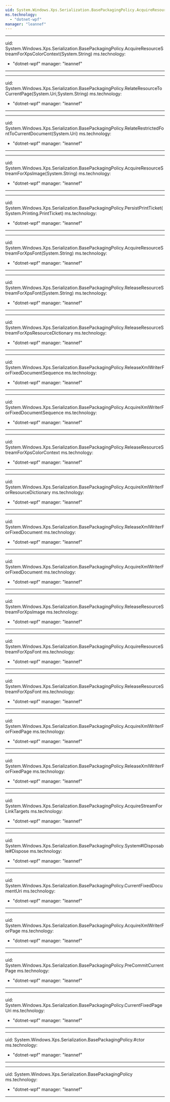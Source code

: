 ```yaml
---
uid: System.Windows.Xps.Serialization.BasePackagingPolicy.AcquireResourceStreamForXpsResourceDictionary(System.String)
ms.technology: 
  - "dotnet-wpf"
manager: "leannef"
---
```


---
uid: System.Windows.Xps.Serialization.BasePackagingPolicy.AcquireResourceStreamForXpsColorContext(System.String)
ms.technology: 
  - "dotnet-wpf"
manager: "leannef"
---

---
uid: System.Windows.Xps.Serialization.BasePackagingPolicy.RelateResourceToCurrentPage(System.Uri,System.String)
ms.technology: 
  - "dotnet-wpf"
manager: "leannef"
---

---
uid: System.Windows.Xps.Serialization.BasePackagingPolicy.RelateRestrictedFontToCurrentDocument(System.Uri)
ms.technology: 
  - "dotnet-wpf"
manager: "leannef"
---

---
uid: System.Windows.Xps.Serialization.BasePackagingPolicy.AcquireResourceStreamForXpsImage(System.String)
ms.technology: 
  - "dotnet-wpf"
manager: "leannef"
---

---
uid: System.Windows.Xps.Serialization.BasePackagingPolicy.PersistPrintTicket(System.Printing.PrintTicket)
ms.technology: 
  - "dotnet-wpf"
manager: "leannef"
---

---
uid: System.Windows.Xps.Serialization.BasePackagingPolicy.AcquireResourceStreamForXpsFont(System.String)
ms.technology: 
  - "dotnet-wpf"
manager: "leannef"
---

---
uid: System.Windows.Xps.Serialization.BasePackagingPolicy.ReleaseResourceStreamForXpsFont(System.String)
ms.technology: 
  - "dotnet-wpf"
manager: "leannef"
---

---
uid: System.Windows.Xps.Serialization.BasePackagingPolicy.ReleaseResourceStreamForXpsResourceDictionary
ms.technology: 
  - "dotnet-wpf"
manager: "leannef"
---

---
uid: System.Windows.Xps.Serialization.BasePackagingPolicy.ReleaseXmlWriterForFixedDocumentSequence
ms.technology: 
  - "dotnet-wpf"
manager: "leannef"
---

---
uid: System.Windows.Xps.Serialization.BasePackagingPolicy.AcquireXmlWriterForFixedDocumentSequence
ms.technology: 
  - "dotnet-wpf"
manager: "leannef"
---

---
uid: System.Windows.Xps.Serialization.BasePackagingPolicy.ReleaseResourceStreamForXpsColorContext
ms.technology: 
  - "dotnet-wpf"
manager: "leannef"
---

---
uid: System.Windows.Xps.Serialization.BasePackagingPolicy.AcquireXmlWriterForResourceDictionary
ms.technology: 
  - "dotnet-wpf"
manager: "leannef"
---

---
uid: System.Windows.Xps.Serialization.BasePackagingPolicy.ReleaseXmlWriterForFixedDocument
ms.technology: 
  - "dotnet-wpf"
manager: "leannef"
---

---
uid: System.Windows.Xps.Serialization.BasePackagingPolicy.AcquireXmlWriterForFixedDocument
ms.technology: 
  - "dotnet-wpf"
manager: "leannef"
---

---
uid: System.Windows.Xps.Serialization.BasePackagingPolicy.ReleaseResourceStreamForXpsImage
ms.technology: 
  - "dotnet-wpf"
manager: "leannef"
---

---
uid: System.Windows.Xps.Serialization.BasePackagingPolicy.AcquireResourceStreamForXpsFont
ms.technology: 
  - "dotnet-wpf"
manager: "leannef"
---

---
uid: System.Windows.Xps.Serialization.BasePackagingPolicy.ReleaseResourceStreamForXpsFont
ms.technology: 
  - "dotnet-wpf"
manager: "leannef"
---

---
uid: System.Windows.Xps.Serialization.BasePackagingPolicy.AcquireXmlWriterForFixedPage
ms.technology: 
  - "dotnet-wpf"
manager: "leannef"
---

---
uid: System.Windows.Xps.Serialization.BasePackagingPolicy.ReleaseXmlWriterForFixedPage
ms.technology: 
  - "dotnet-wpf"
manager: "leannef"
---

---
uid: System.Windows.Xps.Serialization.BasePackagingPolicy.AcquireStreamForLinkTargets
ms.technology: 
  - "dotnet-wpf"
manager: "leannef"
---

---
uid: System.Windows.Xps.Serialization.BasePackagingPolicy.System#IDisposable#Dispose
ms.technology: 
  - "dotnet-wpf"
manager: "leannef"
---

---
uid: System.Windows.Xps.Serialization.BasePackagingPolicy.CurrentFixedDocumentUri
ms.technology: 
  - "dotnet-wpf"
manager: "leannef"
---

---
uid: System.Windows.Xps.Serialization.BasePackagingPolicy.AcquireXmlWriterForPage
ms.technology: 
  - "dotnet-wpf"
manager: "leannef"
---

---
uid: System.Windows.Xps.Serialization.BasePackagingPolicy.PreCommitCurrentPage
ms.technology: 
  - "dotnet-wpf"
manager: "leannef"
---

---
uid: System.Windows.Xps.Serialization.BasePackagingPolicy.CurrentFixedPageUri
ms.technology: 
  - "dotnet-wpf"
manager: "leannef"
---

---
uid: System.Windows.Xps.Serialization.BasePackagingPolicy.#ctor
ms.technology: 
  - "dotnet-wpf"
manager: "leannef"
---

---
uid: System.Windows.Xps.Serialization.BasePackagingPolicy
ms.technology: 
  - "dotnet-wpf"
manager: "leannef"
---
